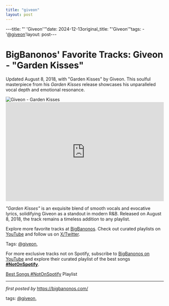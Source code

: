 ```yaml
---
title: "giveon"
layout: post
---
```

---title: "' 'Giveon''"date: 2024-12-13original_title: "'Giveon'"tags:  - '[@giveon](/tags/giveon/)'layout: post---<!-- Post Title --><h1 >BigBanonos' Favorite Tracks: Giveon - "Garden Kisses"</h1> <!-- Introductory Text --><p >Updated August 8, 2018, with "Garden Kisses" by Giveon. This soulful masterpiece from his <em>Garden Kisses</em> release showcases his unparalleled vocal depth and emotional resonance.</p> <!-- Featured Image --><div > <img src="https://variety.com/wp-content/uploads/2021/03/IMG_4927-e1616457964904.jpeg?w=1000&h=612&crop=1" alt="Giveon - Garden Kisses" /></div> <!-- YouTube Video Embed --><div > <iframe width="100%" height="315" src="https://www.youtube.com/embed/VvZ-DKP12NY" title="Giveon - Garden Kisses (Music Video)" frameborder="0" allow="accelerometer; autoplay; encrypted-media; gyroscope; picture-in-picture; web-share" referrerpolicy="strict-origin-when-cross-origin" allowfullscreen></iframe></div> <!-- Song Information --><div > <p><em>"Garden Kisses"</em> is an exquisite blend of smooth vocals and evocative lyrics, solidifying Giveon as a standout in modern R&B. Released on August 8, 2018, the track remains a timeless addition to any playlist.</p></div> <!-- Footer Links --><div > <p>Explore more favorite tracks at <a href="https://bigbanonos.com/" target="_blank">BigBanonos</a>. Check out curated playlists on <a href="https://www.youtube.com/[@BigBanonos](/tags/BigBanonos/)" target="_blank">YouTube</a> and follow us on <a href="https://x.com/bigbanonos" target="_blank">X/Twitter</a>.</p></div> <!-- Tags --><p >Tags: [@giveon](/tags/giveon/),</p><!--Subscribe and Playlist Links--><div>    <p>For more exclusive tracks not on Spotify, subscribe to <a href="https://www.youtube.com/[@BigBanonos](/tags/BigBanonos/)" target="_blank">BigBanonos on YouTube</a> and explore their curated playlist of the best songs <strong>[#NotOnSpotify](/tags/NotOnSpotify/)</strong>.</p>    <p><a href="https://www.youtube.com/playlist?list=PLtuNtuTatqI0kFahUCbtbfenC_ET5O_tr" target="_blank">Best Songs [#NotOnSpotify](/tags/NotOnSpotify/) Playlist<br /></a></p></div><hr /><p><em>first posted by</em> <a href="https://bigbanonos.com/" rel="noopener" target="_new">https://bigbanonos.com/</a></p><p>tags: [@giveon](/tags/giveon/),</p>